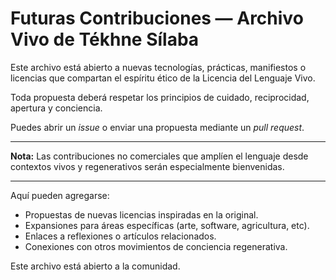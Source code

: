 # Futuras Contribuciones — Archivo Vivo de Tékhne Sílaba

Este archivo está abierto a nuevas tecnologías, prácticas, manifiestos o licencias que compartan el espíritu ético de la Licencia del Lenguaje Vivo.

Toda propuesta deberá respetar los principios de cuidado, reciprocidad, apertura y conciencia.

Puedes abrir un _issue_ o enviar una propuesta mediante un _pull request_.

---

**Nota:** Las contribuciones no comerciales que amplíen el lenguaje desde contextos vivos y regenerativos serán especialmente bienvenidas.

---

Aquí pueden agregarse:
- Propuestas de nuevas licencias inspiradas en la original.
- Expansiones para áreas específicas (arte, software, agricultura, etc).
- Enlaces a reflexiones o artículos relacionados.
- Conexiones con otros movimientos de conciencia regenerativa.

Este archivo está abierto a la comunidad.
